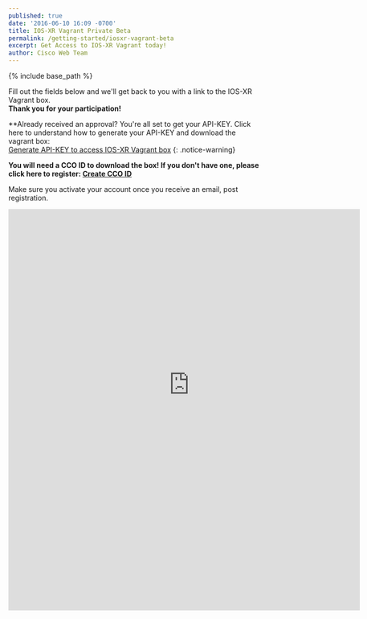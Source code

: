 ```yaml
---
published: true
date: '2016-06-10 16:09 -0700'
title: IOS-XR Vagrant Private Beta
permalink: /getting-started/iosxr-vagrant-beta
excerpt: Get Access to IOS-XR Vagrant today!
author: Cisco Web Team
---
```


{% include base_path %}

Fill out the fields below and we'll get back to you with a link to the
IOS-XR Vagrant box.  
**Thank you for your participation!**   

**Already received an approval? You're all set to get your API-KEY. Click here to understand how to generate your API-KEY and download the vagrant box:  
[Generate API-KEY to access IOS-XR Vagrant box](https://xrdocs.github.io/getting-started/steps-download-iosxr-vagrant)
{: .notice-warning}

>
**You will need a CCO ID to download the box! If you don't have one, please click here to register:  [Create CCO ID](http://tools.cisco.com/RPF/register/register.do)**  
>
Make sure you activate your account once you receive an email, post registration.



<div style="width: 700px; height: 800px; overflow: hidden">
<iframe src="https://docs.google.com/forms/d/1BFB-YEhllLuUQqPCxH5Z9UljtkyKLxyMG7lPmYEXReg/viewform?embedded=true" width="760" height="900" frameborder="0" marginheight="0" marginwidth="0" style="position: relative; top: -100px; left: -20px; bottom: -100px">Loading...</iframe>
</div>
